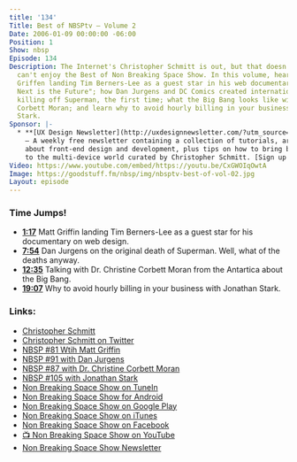 ```yaml
---
title: '134'
Title: Best of NBSPtv — Volume 2
Date: 2006-01-09 00:00:00 -06:00
Position: 1
Show: nbsp
Episode: 134
Description: The Internet's Christopher Schmitt is out, but that doesn't mean you
  can't enjoy the Best of Non Breaking Space Show. In this volume, hear about Matt
  Griffen landing Tim Berners-Lee as a guest star in his web documentary, "What Comes
  Next is the Future"; how Dan Jurgens and DC Comics created international news by
  killing off Superman, the first time; what the Big Bang looks like with Dr. Christine
  Corbett Moran; and learn why to avoid hourly billing in your business by Jonathan
  Stark.
Sponsor: |-
  * **[UX Design Newsletter](http://uxdesignnewsletter.com/?utm_source=nbsptv134&utm_medium=podcast&utm_campaign=uxdesignnewsletter)**
    — A weekly free newsletter containing a collection of tutorials, articles, and videos
    about front-end design and development, plus tips on how to bring better engagement
    to the multi-device world curated by Christopher Schmitt. [Sign up now!](http://uxdesignnewsletter.com/?utm_source=nbsptv134&utm_medium=podcast&utm_campaign=uxdesignnewsletter)
Video: https://www.youtube.com/embed/https://youtu.be/CxGWOIqOwtA
Image: https://goodstuff.fm/nbsp/img/nbsptv-best-of-vol-02.jpg
Layout: episode
---
```


### Time Jumps!

* **[1:17](https://goodstuff.fm/nbsp/134#t=1:17)** Matt Griffin landing Tim Berners-Lee as a guest star for his documentary on web design.
* **[7:54](https://goodstuff.fm/nbsp/134#t=7:54)** Dan Jurgens on the original death of Superman. Well, what of the deaths anyway. 
* **[12:35](https://goodstuff.fm/nbsp/134#t=12:35)** Talking with Dr. Christine Corbett Moran from the Antartica about the Big Bang.
* **[19:07](https://goodstuff.fm/nbsp/134#t=19:07)** Why to avoid hourly billing in your business with Jonathan Stark.

### Links:

* [Christopher Schmitt](http://Christopher.org)
* [Christopher Schmitt on Twitter](https://twitter.com/teleject)
* [NBSP #81 Wtih Matt Griffin](https://goodstuff.fm/nbsp/81)
* [NBSP #91 with Dan Jurgens](https://goodstuff.fm/nbsp/91)
* [NBSP #87 with Dr. Christine Corbett Moran](https://goodstuff.fm/nbsp/87)
* [NBSP #105 with Jonathan Stark](https://goodstuff.fm/nbsp/105)
* [Non Breaking Space Show on TuneIn](http://tunein.com/radio/Non-Breaking-Space-Show-p885155/)
* [Non Breaking Space Show for Android](http://subscribeonandroid.com/feeds.goodstuff.fm/nbsp)
* [Non Breaking Space Show on Google Play](https://playmusic.app.goo.gl/?ibi=com.google.PlayMusic&isi=691797987&ius=googleplaymusic&link=https://play.google.com/music/m/Iw5ik6iwalo5vmda5rqyrotdney?t%3DNon_Breaking_Space_Show%26pcampaignid%3DMKT-na-all-co-pr-mu-pod-16)
* [Non Breaking Space Show on iTunes](https://itunes.apple.com/ca/podcast/non-breaking-space-show/id507162981?mt=2&ign-mpt=uo%3D4)
* [Non Breaking Space Show on Facebook](https://www.facebook.com/nbsptv)
* [📺 Non Breaking Space Show on YouTube](https://www.youtube.com/channel/UC--mqA75V3CM8hxId0l7e_g?sub_confirmation=1)
* [Non Breaking Space Show Newsletter](http://newsletter.nonbreakingspace.tv/)
